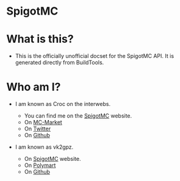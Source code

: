 SpigotMC
=======================
# What is this?
* This is the officially unofficial docset for the SpigotMC API. It is generated directly from BuildTools.

# Who am I?
* I am known as Croc on the interwebs.
	* You can find me on the [SpigotMC](https://www.spigotmc.org/members/croc.29573/) website.
	* On [MC-Market](http://www.mc-market.org/members/3570/)
	* On [Twitter](https://twitter.com/kd9)
	* On [Github](https://github.com/crock)
	
* I am known as vk2gpz.
	* On [SpigotMC](https://www.spigotmc.org/resources/authors/vk2gpz.617/) website.
	* On [Polymart](https://polymart.org/team/teamvk.4)
	* On [Github](https://github.com/vk2gpz)
